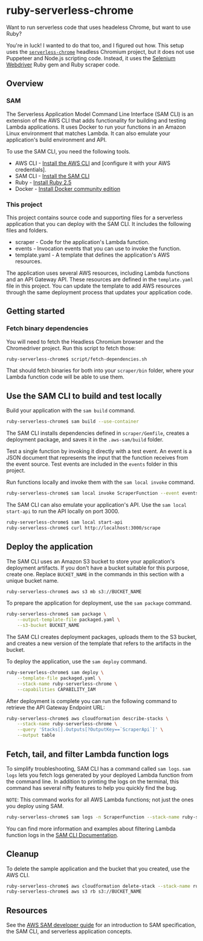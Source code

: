# ruby-serverless-chrome

Want to run serverless code that uses headeless Chrome, but want to use Ruby?

You're in luck!  I wanted to do that too, and I figured out how.  This setup uses the [`serverless-chrome`](https://github.com/adieuadieu/serverless-chrome) headless Chromium project, but it does not use Puppeteer and Node.js scripting code.  Instead, it uses the [Selenium Webdriver](https://github.com/SeleniumHQ/selenium/tree/master/rb) Ruby gem and Ruby scraper code.

## Overview

### SAM

The Serverless Application Model Command Line Interface (SAM CLI) is an extension of the AWS CLI that adds functionality for building and testing Lambda applications. It uses Docker to run your functions in an Amazon Linux environment that matches Lambda. It can also emulate your application's build environment and API.

To use the SAM CLI, you need the following tools.

* AWS CLI - [Install the AWS CLI](https://docs.aws.amazon.com/cli/latest/userguide/cli-chap-install.html) and [configure it with your AWS credentials].
* SAM CLI - [Install the SAM CLI](https://docs.aws.amazon.com/serverless-application-model/latest/developerguide/serverless-sam-cli-install.html)
* Ruby - [Install Ruby 2.5](https://www.ruby-lang.org/en/documentation/installation/)
* Docker - [Install Docker community edition](https://hub.docker.com/search/?type=edition&offering=community)

### This project

This project contains source code and supporting files for a serverless application that you can deploy with the SAM CLI. It includes the following files and folders.

- scraper - Code for the application's Lambda function.
- events - Invocation events that you can use to invoke the function.
- template.yaml - A template that defines the application's AWS resources.

The application uses several AWS resources, including Lambda functions and an API Gateway API. These resources are defined in the `template.yaml` file in this project. You can update the template to add AWS resources through the same deployment process that updates your application code.

## Getting started

### Fetch binary dependencies

You will need to fetch the Headless Chromium browser and the Chromedriver project.  Run this script to fetch those:

```bash
ruby-serverless-chrome$ script/fetch-dependencies.sh
```

That should fetch binaries for both into your `scraper/bin` folder, where your Lambda function code will be able to use them.

## Use the SAM CLI to build and test locally

Build your application with the `sam build` command.

```bash
ruby-serverless-chrome$ sam build --use-container
```

The SAM CLI installs dependencies defined in `scraper/Gemfile`, creates a deployment package, and saves it in the `.aws-sam/build` folder.

Test a single function by invoking it directly with a test event. An event is a JSON document that represents the input that the function receives from the event source. Test events are included in the `events` folder in this project.

Run functions locally and invoke them with the `sam local invoke` command.

```bash
ruby-serverless-chrome$ sam local invoke ScraperFunction --event events/event.json
```

The SAM CLI can also emulate your application's API. Use the `sam local start-api` to run the API locally on port 3000.

```bash
ruby-serverless-chrome$ sam local start-api
ruby-serverless-chrome$ curl http://localhost:3000/scrape
```

## Deploy the application

The SAM CLI uses an Amazon S3 bucket to store your application's deployment artifacts. If you don't have a bucket suitable for this purpose, create one. Replace `BUCKET_NAME` in the commands in this section with a unique bucket name.

```bash
ruby-serverless-chrome$ aws s3 mb s3://BUCKET_NAME
```

To prepare the application for deployment, use the `sam package` command.

```bash
ruby-serverless-chrome$ sam package \
    --output-template-file packaged.yaml \
    --s3-bucket BUCKET_NAME
```

The SAM CLI creates deployment packages, uploads them to the S3 bucket, and creates a new version of the template that refers to the artifacts in the bucket.

To deploy the application, use the `sam deploy` command.

```bash
ruby-serverless-chrome$ sam deploy \
    --template-file packaged.yaml \
    --stack-name ruby-serverless-chrome \
    --capabilities CAPABILITY_IAM
```

After deployment is complete you can run the following command to retrieve the API Gateway Endpoint URL:

```bash
ruby-serverless-chrome$ aws cloudformation describe-stacks \
    --stack-name ruby-serverless-chrome \
    --query 'Stacks[].Outputs[?OutputKey==`ScraperApi`]' \
    --output table
```

## Fetch, tail, and filter Lambda function logs

To simplify troubleshooting, SAM CLI has a command called `sam logs`. `sam logs` lets you fetch logs generated by your deployed Lambda function from the command line. In addition to printing the logs on the terminal, this command has several nifty features to help you quickly find the bug.

`NOTE`: This command works for all AWS Lambda functions; not just the ones you deploy using SAM.

```bash
ruby-serverless-chrome$ sam logs -n ScraperFunction --stack-name ruby-serverless-chrome --tail
```

You can find more information and examples about filtering Lambda function logs in the [SAM CLI Documentation](https://docs.aws.amazon.com/serverless-application-model/latest/developerguide/serverless-sam-cli-logging.html).

## Cleanup

To delete the sample application and the bucket that you created, use the AWS CLI.

```bash
ruby-serverless-chrome$ aws cloudformation delete-stack --stack-name ruby-serverless-chrome
ruby-serverless-chrome$ aws s3 rb s3://BUCKET_NAME
```

## Resources

See the [AWS SAM developer guide](https://docs.aws.amazon.com/serverless-application-model/latest/developerguide/what-is-sam.html) for an introduction to SAM specification, the SAM CLI, and serverless application concepts.
